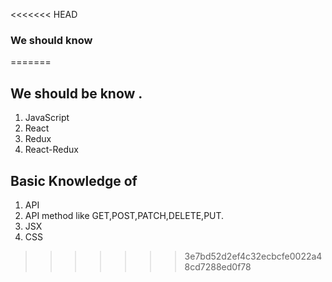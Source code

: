 <<<<<<< HEAD
### We should know

=======
## We should be know .

1. JavaScript
2. React
3. Redux
4. React-Redux

## Basic Knowledge of

1. API
2. API method like GET,POST,PATCH,DELETE,PUT.
3. JSX
4. CSS

>>>>>>> 3e7bd52d2ef4c32ecbcfe0022a48cd7288ed0f78
